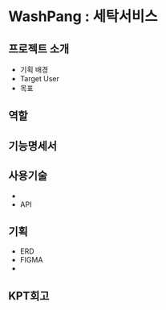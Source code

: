 # WashPang : 세탁서비스

## 프로젝트 소개
- 기획 배경
- Target User
- 목표

## 역할

## 기능명세서

## 사용기술
-
- API

## 기획
- ERD
- FIGMA
- 
## KPT회고
